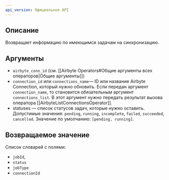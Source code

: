 ```yaml
---
api_version: Официальное API
---
```

## Описание
Возвращает информацию по имеющимся задачам на синхронизацию.
## Аргументы
- `airbyte_conn_id` (см. [[Airbyte Operators#Общие аргументы всех операторов|Общие аргументы]])
- `connection_id` или `connections_name`— ID или название Airbyte Connection, который нужно обновить. Если передан аргумент `connection_name`, то  становится обязательным аргумент `connections_list`. В этот аргумент нужно передать результат вызова оператора [[AirbyteListConnectionsOperator]].
- statuses — список статусов задач, которые нужно оставить. Допустимые значения: `pending`, `running`, `incomplete`, `failed`, `succeeded`, `cancelled`. Значение по умолчанию: `[pending, running]`.
## Возвращаемое значение
Список словарей с полями:
- `jobId`,
- `status`
- `jobType`
- `connectionId`